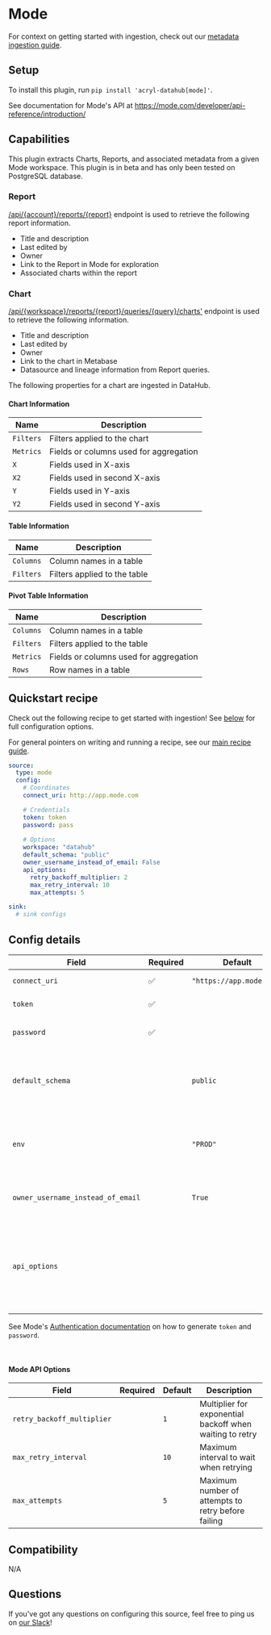 # Mode

For context on getting started with ingestion, check out our [metadata ingestion guide](../README.md).

## Setup

To install this plugin, run `pip install 'acryl-datahub[mode]'`.

See documentation for Mode's API at https://mode.com/developer/api-reference/introduction/


## Capabilities

This plugin extracts Charts, Reports, and associated metadata from a given Mode workspace. This plugin is in beta and has only been tested
on PostgreSQL database.

### Report

[/api/{account}/reports/{report}](https://mode.com/developer/api-reference/analytics/reports/) endpoint is used to
retrieve the following report information.

- Title and description
- Last edited by
- Owner
- Link to the Report in Mode for exploration
- Associated charts within the report

### Chart

[/api/{workspace}/reports/{report}/queries/{query}/charts'](https://mode.com/developer/api-reference/analytics/charts/#getChart) endpoint is used to
retrieve the following information.

- Title and description
- Last edited by
- Owner
- Link to the chart in Metabase
- Datasource and lineage information from Report queries.

The following properties for a chart are ingested in DataHub.

#### Chart Information
| Name      | Description                            |
|-----------|----------------------------------------|
| `Filters` | Filters applied to the chart           |
| `Metrics` | Fields or columns used for aggregation |
| `X`       | Fields used in X-axis                  |
| `X2`      | Fields used in second X-axis           |
| `Y`       | Fields used in Y-axis                  |
| `Y2`      | Fields used in second Y-axis           |


#### Table Information
| Name      | Description                  |
|-----------|------------------------------|
| `Columns` | Column names in a table      |
| `Filters` | Filters applied to the table |



#### Pivot Table Information
| Name      | Description                            |
|-----------|----------------------------------------|
| `Columns` | Column names in a table                |
| `Filters` | Filters applied to the table           |
| `Metrics` | Fields or columns used for aggregation |
| `Rows`    | Row names in a table                   |

## Quickstart recipe

Check out the following recipe to get started with ingestion! See [below](#config-details) for full configuration options.

For general pointers on writing and running a recipe, see our [main recipe guide](../README.md#recipes).

```yml
source:
  type: mode
  config:
    # Coordinates
    connect_uri: http://app.mode.com

    # Credentials
    token: token
    password: pass
    
    # Options
    workspace: "datahub"
    default_schema: "public"
    owner_username_instead_of_email: False
    api_options:
      retry_backoff_multiplier: 2
      max_retry_interval: 10
      max_attempts: 5

sink:
  # sink configs
```

## Config details

| Field                             | Required | Default                  | Description                                                                                       |
|-----------------------------------| -------- |--------------------------|---------------------------------------------------------------------------------------------------|
| `connect_uri`                     |    ✅    | `"https://app.mode.com"` | Mode host URL.                                                                                    |
| `token`                           |    ✅    |                          | Mode user token.                                                                                  |
| `password`                        |    ✅    |                          | Mode password for authentication.                                                                 |
| `default_schema`                  |          | `public`                 | Default schema to use when schema is not provided in an SQL query                                 |
| `env`                             |          | `"PROD"`                 | Environment to use in namespace when constructing URNs.                                           |
| `owner_username_instead_of_email` |          | `True`                   | Use username for owner URN instead of Email                                                       |
| `api_options`                     |          |                          | Retry/Wait settings for Mode API to avoid "Too many Requests" error. See Mode API Options below   |

See Mode's [Authentication documentation](https://mode.com/developer/api-reference/authentication/) on how to generate `token` and `password`.

<br/>

#### Mode API Options
| Field                      | Required | Default | Description                                              |
|----------------------------|----------|---------|----------------------------------------------------------|
| `retry_backoff_multiplier` |          | `1`     | Multiplier for exponential backoff when waiting to retry |
| `max_retry_interval`       |          | `10`    | Maximum interval to wait when retrying                   |
| `max_attempts`             |          | `5`     | Maximum number of attempts to retry before failing       |


## Compatibility

N/A


## Questions

If you've got any questions on configuring this source, feel free to ping us on
[our Slack](https://slack.datahubproject.io/)!
